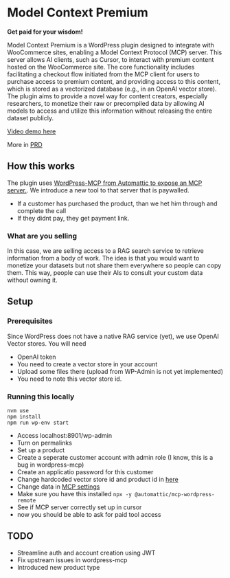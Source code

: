 # Model Context Premium

**Get paid for your wisdom!**

Model Context Premium is a WordPress plugin designed to integrate with WooCommerce sites, enabling a Model Context Protocol (MCP) server. This server allows AI clients, such as Cursor, to interact with premium content hosted on the WooCommerce site.
The core functionality includes facilitating a checkout flow initiated from the MCP client for users to purchase access to premium content, and providing access to this content, which is stored as a vectorized database (e.g., in an OpenAI vector store).
The plugin aims to provide a novel way for content creators, especially researchers, to monetize their raw or precompiled data by allowing AI models to access and utilize this information without releasing the entire dataset publicly.

[Video demo here](https://x.com/artpi/status/1920110096920572202)

More in [PRD](./docs/prd.md)

## How this works

The plugin uses [WordPress-MCP from Automattic to expose an MCP server.](https://github.com/Automattic/wordpress-mcp). We introduce a new tool to that server that is paywalled.
- If a customer has purchased the product, than we het him through and complete the call
- If they didnt pay, they get payment link.

### What are you selling

In this case, we are selling access to a RAG search service to retrieve information from a body of work. The idea is that you would want to monetize your datasets but not share them everywhere so people can copy them. This way, people can use their AIs to consult your custom data without owning it.


## Setup

### Prerequisites

Since WordPress does not have a native RAG service (yet), we use OpenAI Vector stores. You will need
- OpenAI token
- You need to create a vector store in your account
- Upload some files there (upload from WP-Admin is not yet implemented)
- You need to note this vector store id.

### Running this locally

```
nvm use
npm install
npm run wp-env start
```

- Access localhost:8901/wp-admin
- Turn on permalinks
- Set up a product
- Create a seperate customer account with admin role (I know, this is a bug in wordpress-mcp)
- Create an applicatio password for this customer
- Change hardcoded vector store id and product id in [here](./tools/McpSearchPrivateData.php)
- Change data in [MCP settings](./.cursor/mcp.json)
- Make sure you have this installed `npx -y @automattic/mcp-wordpress-remote`
- See if MCP server correctly set up in cursor
- now you should be able to ask for paid tool access

## TODO

- Streamline auth and account creation using JWT
- Fix upstream issues in wordpress-mcp
- Introduced new product type

